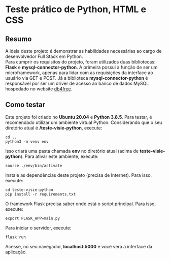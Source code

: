 # Teste prático de Python, HTML e CSS  

## Resumo  
A ideia deste projeto é demonstrar as habilidades necessárias ao cargo de desenvolvedor Full Stack em Python.  
Para cumprir os requisitos do projeto, foram utilizados duas bibliotecas: **Flask** e **mysql-connector-python**. A primeira possui a função de ser um microframework, apenas para lidar com as requisições da interface ao usuário via GET e POST. Já a biblioteca **mysql-connector-python** é responsável por ser um driver de acesso ao banco de dados MySQL hospedado no website [db4free](https://db4free.net/).  

## Como testar  
Este projeto foi criado no **Ubuntu 20.04** e **Python 3.8.5**. Para testar, é recomendado utilizar um ambiente virtual Python. Considerando que o seu diretório atual é **/teste-visie-python**, execute:  
```
cd ..
python3 -m venv env
```
Isso criará uma pasta chamada **env** no diretório atual (acima de **teste-visie-python**). Para ativar este ambiente, execute:  
```
source ./env/bin/activate
```
Instale as dependências deste projeto (precisa de Internet). Para isso, execute:
```
cd teste-visie-python
pip install -r requirements.txt
```
O framework Flask precisa saber onde está o script principal. Para isso, execute:  
```
export FLASK_APP=main.py
```
Para iniciar o servidor, execute:  
```
flask run
```
Acesse, no seu navegador, **localhost:5000** e você verá a interface da aplicação.
